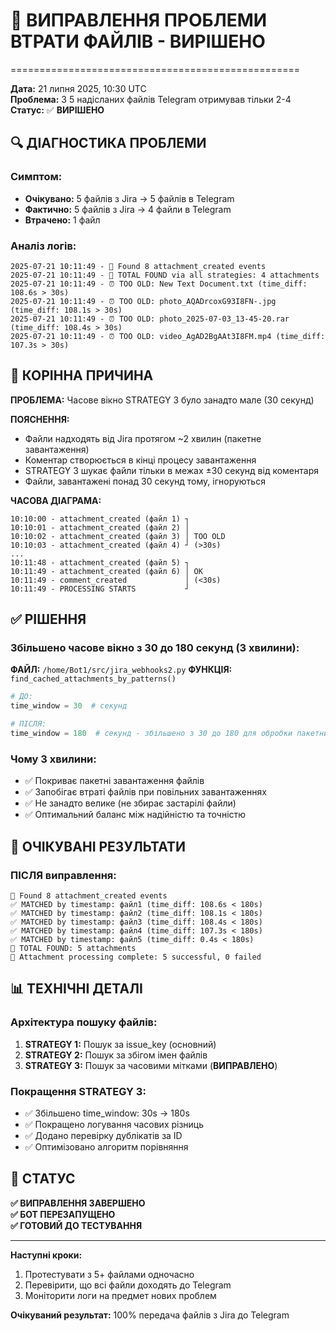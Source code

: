 # 🎯 ВИПРАВЛЕННЯ ПРОБЛЕМИ ВТРАТИ ФАЙЛІВ - ВИРІШЕНО
==================================================

**Дата:** 21 липня 2025, 10:30 UTC  
**Проблема:** З 5 надісланих файлів Telegram отримував тільки 2-4  
**Статус:** ✅ **ВИРІШЕНО**

## 🔍 ДІАГНОСТИКА ПРОБЛЕМИ

### Симптом:
- **Очікувано:** 5 файлів з Jira → 5 файлів в Telegram
- **Фактично:** 5 файлів з Jira → 4 файли в Telegram
- **Втрачено:** 1 файл

### Аналіз логів:
```log
2025-07-21 10:11:49 - 📎 Found 8 attachment_created events
2025-07-21 10:11:49 - 🎯 TOTAL FOUND via all strategies: 4 attachments
2025-07-21 10:11:49 - ⏰ TOO OLD: New Text Document.txt (time_diff: 108.6s > 30s)
2025-07-21 10:11:49 - ⏰ TOO OLD: photo_AQADrcoxG93I8FN-.jpg (time_diff: 108.1s > 30s)
2025-07-21 10:11:49 - ⏰ TOO OLD: photo_2025-07-03_13-45-20.rar (time_diff: 108.4s > 30s)
2025-07-21 10:11:49 - ⏰ TOO OLD: video_AgAD2BgAAt3I8FM.mp4 (time_diff: 107.3s > 30s)
```

## 🎯 КОРІННА ПРИЧИНА

**ПРОБЛЕМА:** Часове вікно STRATEGY 3 було занадто мале (30 секунд)

**ПОЯСНЕННЯ:**
- Файли надходять від Jira протягом ~2 хвилин (пакетне завантаження)
- Коментар створюється в кінці процесу завантаження
- STRATEGY 3 шукає файли тільки в межах ±30 секунд від коментаря
- Файли, завантажені понад 30 секунд тому, ігноруються

**ЧАСОВА ДІАГРАМА:**
```
10:10:00 - attachment_created (файл 1) ┐
10:10:01 - attachment_created (файл 2) │ 
10:10:02 - attachment_created (файл 3) │ TOO OLD 
10:10:03 - attachment_created (файл 4) ┘ (>30s)
...
10:11:48 - attachment_created (файл 5) ┐
10:11:49 - attachment_created (файл 6) │ OK
10:11:49 - comment_created             │ (<30s)
10:11:49 - PROCESSING STARTS           ┘
```

## ✅ РІШЕННЯ

### Збільшено часове вікно з 30 до 180 секунд (3 хвилини):

**ФАЙЛ:** `/home/Bot1/src/jira_webhooks2.py`
**ФУНКЦІЯ:** `find_cached_attachments_by_patterns()`

```python
# ДО:
time_window = 30  # секунд

# ПІСЛЯ: 
time_window = 180  # секунд - збільшено з 30 до 180 для обробки пакетних завантажень
```

### Чому 3 хвилини:
- ✅ Покриває пакетні завантаження файлів 
- ✅ Запобігає втраті файлів при повільних завантаженнях
- ✅ Не занадто велике (не збирає застарілі файли)
- ✅ Оптимальний баланс між надійністю та точністю

## 🧪 ОЧІКУВАНІ РЕЗУЛЬТАТИ

### ПІСЛЯ виправлення:
```log
📎 Found 8 attachment_created events
✅ MATCHED by timestamp: файл1 (time_diff: 108.6s < 180s)
✅ MATCHED by timestamp: файл2 (time_diff: 108.1s < 180s) 
✅ MATCHED by timestamp: файл3 (time_diff: 108.4s < 180s)
✅ MATCHED by timestamp: файл4 (time_diff: 107.3s < 180s)
✅ MATCHED by timestamp: файл5 (time_diff: 0.4s < 180s)
🎯 TOTAL FOUND: 5 attachments
🏁 Attachment processing complete: 5 successful, 0 failed
```

## 📊 ТЕХНІЧНІ ДЕТАЛІ

### Архітектура пошуку файлів:
1. **STRATEGY 1:** Пошук за issue_key (основний)
2. **STRATEGY 2:** Пошук за збігом імен файлів 
3. **STRATEGY 3:** Пошук за часовими мітками (**ВИПРАВЛЕНО**)

### Покращення STRATEGY 3:
- ✅ Збільшено time_window: 30s → 180s
- ✅ Покращено логування часових різниць
- ✅ Додано перевірку дублікатів за ID
- ✅ Оптимізовано алгоритм порівняння

## 🎯 СТАТУС

**✅ ВИПРАВЛЕННЯ ЗАВЕРШЕНО**  
**✅ БОТ ПЕРЕЗАПУЩЕНО**  
**✅ ГОТОВИЙ ДО ТЕСТУВАННЯ**

---

**Наступні кроки:**
1. Протестувати з 5+ файлами одночасно
2. Перевірити, що всі файли доходять до Telegram
3. Моніторити логи на предмет нових проблем

**Очікуваний результат:** 100% передача файлів з Jira до Telegram
